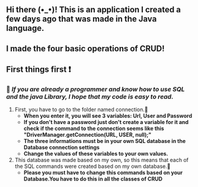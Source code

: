 
## Hi there (•_•)! This is an application I created a few days ago that was made in the Java language.
## I made the four basic operations of CRUD!

## **First things first ❗**
###  💭 *If you are already a programmer and know how to use SQL and the java Library, I hope that my code is easy to read.*
1. First, you have to go to the folder named connection.💬
    * **When you enter it,  you will see 3 variables: Url, User and Password**
    * **If you don't have a password just don't create a variable for it and check if the command to the connection seems like this "DriverManager.getConnection(URL, USER, null);"**
    * **The three informations must be in your own SQL database in the Database connection settings**
    * **Change the values of these variables to your own values.**
2. This database was made based on my own, so this means that each of the SQL commands were created based on my own database.💬
    * **Please you must have to change this commands based on your Database.You have to do this in all the classes of CRUD**
